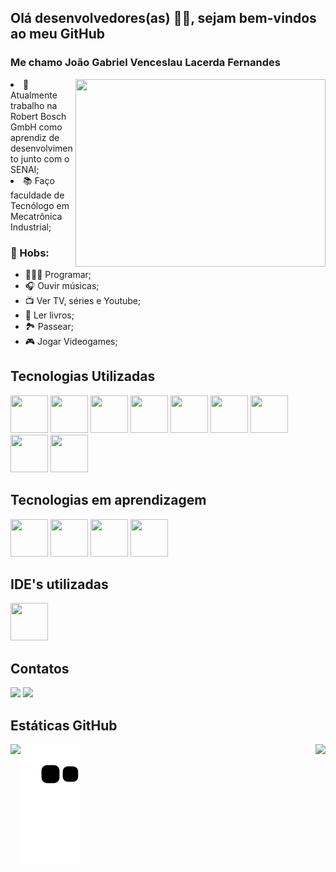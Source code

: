 ## Olá  desenvolvedores(as) 👋🏼, sejam bem-vindos ao meu GitHub
### Me chamo João Gabriel Venceslau Lacerda Fernandes

<img align="right" width=400 height=300 src="https://cdn.dribbble.com/users/330915/screenshots/3587000/10_coding_dribbble.gif">

<div dsplay="inline-block">
<li align="left">💼 Atualmente trabalho na Robert Bosch GmbH como aprendiz de desenvolvimento junto com o SENAI;</li>
<li align="left">📚 Faço faculdade de Tecnólogo em Mecatrônica Industrial;</li>
</div>


### 💖 Hobs: 
- 👨🏼‍💻 Programar; 
- 🎧 Ouvir músicas; 
- 📺 Ver TV, séries e Youtube;
- 📕 Ler livros;
- 🏞 Passear;
- 🎮 Jogar Videogames;



## Tecnologias Utilizadas
<img src="https://cdn.jsdelivr.net/gh/devicons/devicon/icons/python/python-original-wordmark.svg" width="60" height="60"/> <img src="https://cdn.jsdelivr.net/gh/devicons/devicon/icons/java/java-original-wordmark.svg" width="60" height="60"/> <img src="https://cdn.jsdelivr.net/gh/devicons/devicon/icons/html5/html5-original-wordmark.svg" width="60" height="60"/> <img src="https://cdn.jsdelivr.net/gh/devicons/devicon/icons/css3/css3-original-wordmark.svg" width="60" height="60"/> <img src="https://cdn.jsdelivr.net/gh/devicons/devicon/icons/nodejs/nodejs-original.svg" width="60" height="60"/> <img src="https://cdn.jsdelivr.net/gh/devicons/devicon/icons/javascript/javascript-original.svg" width="60" height="60"/> <img src="https://cdn.jsdelivr.net/gh/devicons/devicon/icons/react/react-original-wordmark.svg" width="60" height="60"/> <img src="https://cdn.jsdelivr.net/gh/devicons/devicon/icons/mysql/mysql-original-wordmark.svg" width="60" height="60"/> <img src="https://cdn.jsdelivr.net/gh/devicons/devicon/icons/sqlite/sqlite-original-wordmark.svg" width="60" height="60"/>



## Tecnologias em aprendizagem
<img src="https://cdn.jsdelivr.net/gh/devicons/devicon/icons/javascript/javascript-original.svg" width="60" height="60"/> <img src="https://cdn.jsdelivr.net/gh/devicons/devicon/icons/react/react-original-wordmark.svg" width="60" height="60"/> <img src="https://cdn.jsdelivr.net/gh/devicons/devicon/icons/mysql/mysql-original-wordmark.svg" width="60" height="60"/> <img src="https://cdn.jsdelivr.net/gh/devicons/devicon/icons/sqlite/sqlite-original-wordmark.svg" width="60" height="60"/>



## IDE's utilizadas
<img src="https://cdn.jsdelivr.net/gh/devicons/devicon/icons/vscode/vscode-original-wordmark.svg" width="60" height="60"/>

## Contatos
<div>
<a href = "mailto:contato@joaogabrielvlf@gmail.com"><img src="https://img.shields.io/badge/Gmail-D14836?style=for-the-badge&logo=gmail&logoColor=white" target="_blank"></a>
<a href="https://www.linkedin.com/in/joão-gabriel-venceslau-lacerda-fernandes/" target="_blank"><img src="https://img.shields.io/badge/-LinkedIn-%230077B5?style=for-the-badge&logo=linkedin&logoColor=white" target="_blank"></a>   
</div>



## Estáticas GitHub
<div>
<a href="https://github.com/joaogabrielvlf">
<img align="left" height="150px" src="https://github-readme-stats.vercel.app/api/top-langs/?username=jgvlf&layout=compact&langs_count=7&theme=dracula"/>
<img align="right" height="150px" src="https://github-readme-stats.vercel.app/api?username=jgvlf&show_icons=true&theme=dracula&include_all_commits=true&count_private=true"/>
</div>
<div>
  
</div>
  

![Snake animation](https://github.com/jgvlf/jgvlf/blob/output/github-contribution-grid-snake.svg)
